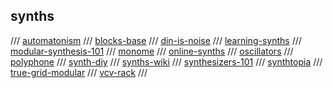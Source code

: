 ## synths

/// [automatonism](https://www.automatonism.com/the-software)
/// [blocks-base](https://www.native-instruments.com/en/products/komplete/synths/reaktor-6-player/blocks-base/)
/// [din-is-noise](https://dinisnoise.org/)
/// [learning-synths](https://learningsynths.ableton.com/)
/// [modular-synthesis-101](https://www.musicianonamission.com/modular-synthesis/)
/// [monome](https://monome.org/)
/// [online-synths](https://synth.playtronica.com/)
/// [oscillators](https://making-music.com/quick-guides/oscillators/)
/// [polyphone](https://www.polyphone-soundfonts.com/)
/// [synth-diy](http://www.synthdiy.com)
/// [synths-wiki](https://en.wikipedia.org/wiki/Synthesizer#ADSR_envelope)
/// [synthesizers-101](https://www.musicianonamission.com/what-are-synthesizers/)
/// [synthtopia](https://www.synthtopia.com)
/// [true-grid-modular](https://www.modulargrid.net/e/racks/synth/)
/// [vcv-rack](https://vcvrack.com)
///

